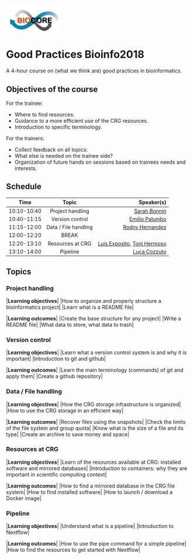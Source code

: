 # ![goodbioinfo2018](https://github.com/CRG-CNAG/BioCoreMiscOpen/blob/master/logo/biocore-logo_small.png) 
# Good Practices Bioinfo2018

A 4-hour course on (what we think are) good practices in bioinformatics.

## Objectives of the course

For the trainee:
* Where to find resources.
* Guidance to a more efficient use of the CRG resources.
* Introduction to specific terminology.

For the trainers:
* Collect feedback on all topics:
* What else is needed on the trainee side?
* Organization of future hands on sessions based on trainees needs and interests.


## Schedule

| Time        | Topic           | Speaker(s)  |
| ------------- |:-------------:| -----:|
| 10:10-10:40 | Project handling | [Sarah Bonnin](mailto:sarah.bonnin@crg.eu) |
| 10:40-11:15      | Version control      | [Emilio Palumbo](emilio.palumbo@crg.eu) |
| 11:15-12:00 | Data / File handling | [Rodny Hernandez](rodny.hernandez@crg.eu)|
| 12:00-12:20 | BREAK | |
| 12:20-13:10 | Resources at CRG | [Luis Exposito](luis.exposito@crg.eu), [Toni Hermoso](toni.hermoso@crg.eu) |
| 13:10-14:00 | Pipeline | [Luca Cozzuto](luca.cozzuto@crg.eu)|

## Topics

### Project handling

|**Learning objectives**|
|How to organize and properly structure a bioinformatics project|
|Learn what is a README file|

|**Learning outcomes**|
|Create the base structure for any project|
|Write a README file|
|What data to store, what data to trash|


### Version control

|**Learning objectives**|
|Learn what a version control system is and why it is important|
|Introduction to git and github|

|**Learning outcomes**|
|Learn the main terminology (commands) of git and apply them|
|Create a github repository|


### Data / File handling

|**Learning objectives**|
|How the CRG storage infrastructure is organized|
|How to use the CRG storage in an efficient way|

|**Learning outcomes**|
|Recover files using the snapshots|
|Check the limits of the file system and group quota|
|Know what is the size of a file and its type|
|Create an archive to save money and space|

### Resources at CRG

|**Learning objectives**|
|Learn of the resources available at CRG: installed software and mirrored databases|
|Introduction to containers: why they are important in scientific computing context|

|**Learning outcomes**|
|How to find a mirrored database in the CRG file system|
|How to find installed software|
|How to launch / download a Docker image|

### Pipeline

|**Learning objectives**|
|Understand what is a pipeline|
|Introduction to Nextflow|

|**Learning outcomes**|
|How to use the pipe command for a simple pipeline|
|How to find the resources to get started with Nextflow|
